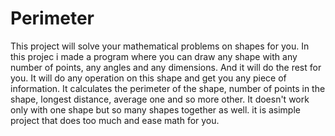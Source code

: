 # Perimeter
This project will solve your mathematical problems on shapes for you.
In this projec i made a program where you can draw any shape with any number of points, any angles and any dimensions. And it will do the rest for you.
It will do any operation on this shape and get you any piece of information.
It calculates the perimeter of the shape, number of points in the shape, longest distance, average one and so more other.
It doesn't work only with one shape but so many shapes together as well.
it is asimple project that does too much and ease math for you.
